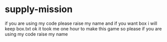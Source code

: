# supply-mission
if you are using my code please raise my name and if you want box i will keep box.txt ok
it took me one hour to make this game so please if you are using my code raise my name
